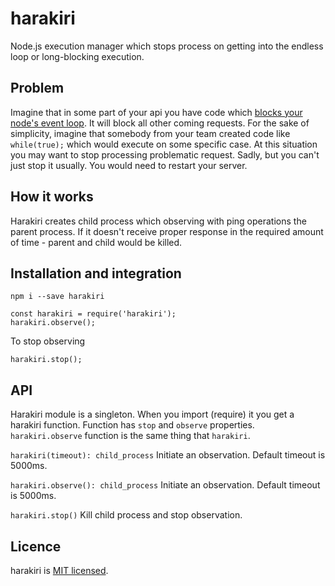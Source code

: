 harakiri
========================
Node.js execution manager which stops process on getting into the endless loop or long-blocking execution.

Problem
-----------
Imagine that in some part of your api you have code which <a href="https://nodejs.org/en/docs/guides/dont-block-the-event-loop/">blocks your node's event loop</a>. It will block all other coming requests.
For the sake of simplicity, imagine that somebody from your team created code like `while(true);` which would execute on some specific case.
At this situation you may want to stop processing problematic request. Sadly, but you can't just stop it usually. You would need to restart your server.


How it works
-----------
Harakiri creates child process which observing with ping operations the parent process. If it doesn't receive proper response in the required amount of time - parent and child would be killed.


Installation and integration
-----------
```
npm i --save harakiri
````

```
const harakiri = require('harakiri');
harakiri.observe();
```

To stop observing
```
harakiri.stop();
```

API
-----------
Harakiri module is a singleton. When you import (require) it you get a harakiri function. Function has `stop` and `observe` properties.
`harakiri.observe` function is the same thing that `harakiri`.

`harakiri(timeout): child_process`
Initiate an observation. Default timeout is 5000ms.

`harakiri.observe(): child_process`
Initiate an observation. Default timeout is 5000ms.

`harakiri.stop()`
Kill child process and stop observation.

Licence
-----------
harakiri is [MIT licensed](./LICENSE).
